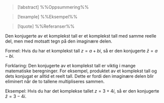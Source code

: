 
> [!abstract] %%Oppsummering%%
> 

> [!example] %%Eksempel%%
> 

> [!quote] %%Referanser%%
>


Den konjugerte av et komplekst tall er et komplekst tall med samme reelle del, men med motsatt tegn på den imaginære delen.

Formel:
Hvis du har et komplekst tall $z = a + bi$, så er den konjugerte $\bar{z} = a - bi$.

Forklaring:
Den konjugerte av et komplekst tall er viktig i mange matematiske beregninger. For eksempel, produktet av et komplekst tall og dets konjugat er alltid et reelt tall. Dette er fordi den imaginære delen blir eliminert når de to tallene multipliseres sammen.

Eksempel:
Hvis du har det komplekse tallet $z = 3 + 4i$, så er den konjugerte $\bar{z} = 3 - 4i$.